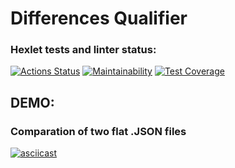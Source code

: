# Differences Qualifier 

### Hexlet tests and linter status:
[![Actions Status](https://github.com/Alexey-Shepelev/python-project-lvl2/workflows/hexlet-check/badge.svg)](https://github.com/Alexey-Shepelev/python-project-lvl2/actions)
[![Maintainability](https://api.codeclimate.com/v1/badges/2ae17c8d0e299f6c21e1/maintainability)](https://codeclimate.com/github/Alexey-Shepelev/python-project-lvl2/maintainability)
[![Test Coverage](https://api.codeclimate.com/v1/badges/2ae17c8d0e299f6c21e1/test_coverage)](https://codeclimate.com/github/Alexey-Shepelev/python-project-lvl2/test_coverage)

## DEMO:
### Comparation of two flat .JSON files
[![asciicast](https://asciinema.org/a/IMokyR5aPsZAvJpnhK71oxIJT.svg)](https://asciinema.org/a/IMokyR5aPsZAvJpnhK71oxIJT)
